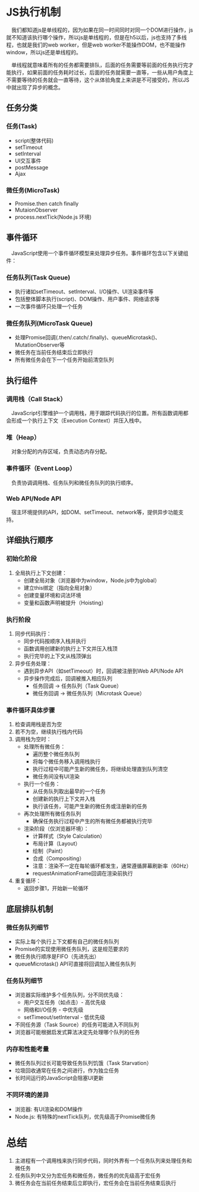 # JS执行机制

&ensp;&ensp;我们都知道js是单线程的，因为如果在同一时间同时对同一个DOM进行操作，js就不知道该执行哪个操作，所以js是单线程的，但是在h5以后，js也支持了多线程，也就是我们的web worker，但是web worker不能操作DOM，也不能操作window，所以js还是单线程的。

&ensp;&ensp;单线程就意味着所有的任务都需要排队，后面的任务需要等前面的任务执行完才能执行，如果前面的任务耗时过长，后面的任务就需要一直等，一些从用户角度上不需要等待的任务就会一直等待，这个从体验角度上来讲是不可接受的，所以JS中就出现了异步的概念。

## 任务分类

### 任务(Task)
- script(整体代码)
- setTimeout
- setInterval
- UI交互事件
- postMessage
- Ajax

### 微任务(MicroTask)
- Promise.then catch finally
- MutaionObserver
- process.nextTick(Node.js 环境)

## 事件循环

&ensp;&ensp;JavaScript使用一个事件循环模型来处理异步任务。事件循环包含以下关键组件：

### 任务队列(Task Queue)
* 执行诸如setTimeout、setInterval、I/O操作、UI渲染事件等
* 包括整体脚本执行(script)、DOM操作、用户事件、网络请求等
* 一次事件循环只处理一个任务

### 微任务队列(MicroTask Queue)
* 处理Promise回调(.then/.catch/.finally)、queueMicrotask()、MutationObserver等
* 微任务在当前任务结束后立即执行
* 所有微任务会在下一个任务开始前清空队列

## 执行组件

### 调用栈（Call Stack）
&ensp;&ensp;JavaScript引擎维护一个调用栈，用于跟踪代码执行的位置。所有函数调用都会形成一个执行上下文（Execution Context）并压入栈中。

### 堆（Heap）
&ensp;&ensp;对象分配的内存区域，负责动态内存分配。

### 事件循环（Event Loop）
&ensp;&ensp;负责协调调用栈、任务队列和微任务队列的执行顺序。

### Web API/Node API
&ensp;&ensp;宿主环境提供的API，如DOM、setTimeout、network等，提供异步功能支持。

## 详细执行顺序

### 初始化阶段
1. 全局执行上下文创建：
   - 创建全局对象（浏览器中为window，Node.js中为global）
   - 建立this绑定（指向全局对象）
   - 创建变量环境和词法环境
   - 变量和函数声明被提升（Hoisting）

### 执行阶段
1. 同步代码执行：
   - 同步代码按顺序入栈并执行
   - 函数调用创建新的执行上下文并压入栈顶
   - 执行完毕的上下文从栈顶弹出
2. 异步任务处理：
   - 遇到异步API（如setTimeout）时，回调被注册到Web API/Node API
   - 异步操作完成后，回调被推入相应队列
     - 任务回调 → 任务队列（Task Queue）
     - 微任务回调 → 微任务队列（Microtask Queue）

### 事件循环具体步骤
1. 检查调用栈是否为空
2. 若不为空，继续执行栈内代码
3. 调用栈为空时：
   - 处理所有微任务：
     - 遍历整个微任务队列
     - 将每个微任务移入调用栈执行
     - 执行过程中可能产生新的微任务，将继续处理直到队列清空
     - 微任务间没有UI渲染
   - 执行一个任务：
     - 从任务队列取出最早的一个任务
     - 创建新的执行上下文并入栈
     - 执行该任务，可能产生新的微任务或注册新的任务
   - 再次处理所有微任务队列
     - 确保任务执行过程中产生的所有微任务都被执行完毕
   - 渲染阶段（仅浏览器环境）：
     - 计算样式（Style Calculation）
     - 布局计算（Layout）
     - 绘制（Paint）
     - 合成（Compositing）
     - 注意：渲染不一定在每轮循环都发生，通常遵循屏幕刷新率（60Hz）
     - requestAnimationFrame回调在渲染前执行
4. 重复循环：
   - 返回步骤1，开始新一轮循环

## 底层排队机制

### 微任务队列细节
- 实际上每个执行上下文都有自己的微任务队列
- Promise的实现使用微任务队列，这是规范要求的
- 微任务执行顺序是FIFO（先进先出）
- queueMicrotask() API可直接将回调加入微任务队列

### 任务队列细节
- 浏览器实际维护多个任务队列，分不同优先级：
  - 用户交互任务（如点击）- 高优先级
  - 网络和I/O任务 - 中优先级
  - setTimeout/setInterval - 低优先级
- 不同任务源（Task Source）的任务可能进入不同队列
- 浏览器可能根据启发式算法决定先处理哪个队列的任务

### 内存和性能考量
- 微任务队列过长可能导致任务队列饥饿（Task Starvation）
- 垃圾回收通常在任务之间进行，作为独立任务
- 长时间运行的JavaScript会阻塞UI更新

### 不同环境的差异
- 浏览器: 有UI渲染和DOM操作
- Node.js: 有特殊的nextTick队列，优先级高于Promise微任务

# 总结
1. 主进程有一个调用栈来执行同步代码，同时外界有一个任务队列来处理任务和微任务
2. 任务队列中又分为宏任务和微任务，微任务的优先级高于宏任务
3. 微任务会在当前任务结束后立即执行，宏任务会在当前任务结束后执行
